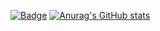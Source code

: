 [![Badge](https://fgurgxunzyxh.runkit.sh)](t.me/articmi2003)
[![Anurag's GitHub stats](https://github-readme-stats.vercel.app/api?username=Articmi)](https://github.com/anuraghazra/github-readme-stats)
